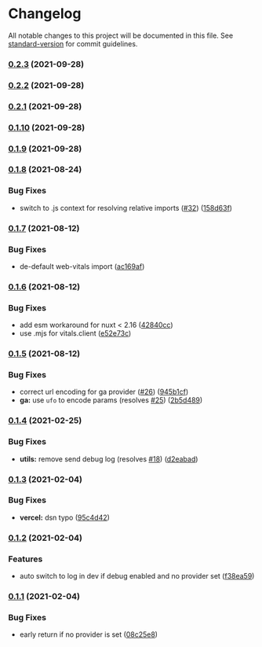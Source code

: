 # Changelog

All notable changes to this project will be documented in this file. See [standard-version](https://github.com/conventional-changelog/standard-version) for commit guidelines.

### [0.2.3](https://github.com/nuxt-community/web-vitals-module/compare/v0.2.2...v0.2.3) (2021-09-28)

### [0.2.2](https://github.com/nuxt-community/web-vitals-module/compare/v0.2.1...v0.2.2) (2021-09-28)

### [0.2.1](https://github.com/nuxt-community/web-vitals-module/compare/v0.1.10...v0.2.1) (2021-09-28)

### [0.1.10](https://github.com/nuxt-community/web-vitals-module/compare/v0.1.9...v0.1.10) (2021-09-28)

### [0.1.9](https://github.com/nuxt-community/web-vitals-module/compare/v0.1.8...v0.1.9) (2021-09-28)

### [0.1.8](https://github.com/nuxt-community/web-vitals-module/compare/v0.1.7...v0.1.8) (2021-08-24)


### Bug Fixes

* switch to .js context for resolving relative imports ([#32](https://github.com/nuxt-community/web-vitals-module/issues/32)) ([158d63f](https://github.com/nuxt-community/web-vitals-module/commit/158d63f29f97db14cc0076dcff256d127a2db5ea))

### [0.1.7](https://github.com/nuxt-community/web-vitals-module/compare/v0.1.6...v0.1.7) (2021-08-12)


### Bug Fixes

* de-default web-vitals import ([ac169af](https://github.com/nuxt-community/web-vitals-module/commit/ac169afaa248bf419b7fc30894e1f93c8f4e9910))

### [0.1.6](https://github.com/nuxt-community/web-vitals-module/compare/v0.1.5...v0.1.6) (2021-08-12)


### Bug Fixes

* add esm workaround for nuxt < 2.16 ([42840cc](https://github.com/nuxt-community/web-vitals-module/commit/42840ccddbe9ff449c95ca8a9d8297f8a68b6b71))
* use .mjs for vitals.client ([e52e73c](https://github.com/nuxt-community/web-vitals-module/commit/e52e73c8f23face06439652c5a38d5168b53ab0c))

### [0.1.5](https://github.com/nuxt-community/web-vitals-module/compare/v0.1.4...v0.1.5) (2021-08-12)


### Bug Fixes

* correct url encoding for ga provider ([#26](https://github.com/nuxt-community/web-vitals-module/issues/26)) ([945b1cf](https://github.com/nuxt-community/web-vitals-module/commit/945b1cf33076f666259855958e75fde0d1721b5a))
* **ga:** use `ufo` to encode params (resolves [#25](https://github.com/nuxt-community/web-vitals-module/issues/25)) ([2b5d489](https://github.com/nuxt-community/web-vitals-module/commit/2b5d489b159389813d351099910c84b320510845))

### [0.1.4](https://github.com/nuxt-community/web-vitals-module/compare/v0.1.3...v0.1.4) (2021-02-25)


### Bug Fixes

* **utils:** remove send debug log (resolves [#18](https://github.com/nuxt-community/web-vitals-module/issues/18)) ([d2eabad](https://github.com/nuxt-community/web-vitals-module/commit/d2eabadb33690e1f4472ae37c4351a7747d66b69))

### [0.1.3](https://github.com/nuxt-community/web-vitals-module/compare/v0.1.2...v0.1.3) (2021-02-04)


### Bug Fixes

* **vercel:** dsn typo ([95c4d42](https://github.com/nuxt-community/web-vitals-module/commit/95c4d42082f7d31e17a7bf0edb4a88789fd611c7))

### [0.1.2](https://github.com/nuxt-community/web-vitals-module/compare/v0.1.1...v0.1.2) (2021-02-04)


### Features

* auto switch to log in dev if debug enabled and no provider set ([f38ea59](https://github.com/nuxt-community/web-vitals-module/commit/f38ea596a70223d1859383fac175dca11288e31a))

### [0.1.1](https://github.com/nuxt-community/web-vitals-module/compare/v0.1.0...v0.1.1) (2021-02-04)


### Bug Fixes

* early return if no provider is set ([08c25e8](https://github.com/nuxt-community/web-vitals-module/commit/08c25e809239564df9213986cb709256f445739c))
